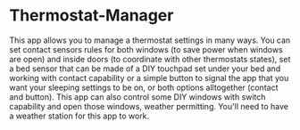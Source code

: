 # Thermostat-Manager
This app allows you to manage a thermostat settings in many ways. You can set contact sensors rules for both windows (to save power when windows are open) and inside doors (to coordinate with other thermostats states), set a bed sensor that can be made of a DIY touchpad set under your bed and working with contact capability or a simple button to signal the app that you want your sleeping settings to be on, or both options alltogether (contact and button). This app can also control some DIY windows with switch capability and open those windows, weather permitting.
You'll need to have a weather station for this app to work. 
